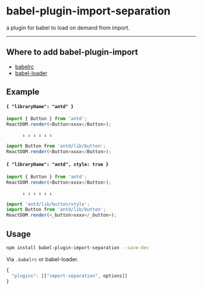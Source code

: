 # babel-plugin-import-separation

a plugin for babel to load on demand from import.

---

## Where to add babel-plugin-import

- [babelrc](https://babeljs.io/docs/usage/babelrc/)
- [babel-loader](https://github.com/babel/babel-loader)

## Example

#### `{ "libraryName": "antd" }`

```javascript
import { Button } from 'antd';
ReactDOM.render(<Button>xxxx</Button>);

      ↓ ↓ ↓ ↓ ↓ ↓

import Button from 'antd/lib/button';
ReactDOM.render(<Button>xxxx</Button>);
```

#### `{ "libraryName": "antd", style: true }`

```javascript
import { Button } from 'antd';
ReactDOM.render(<Button>xxxx</Button>);

      ↓ ↓ ↓ ↓ ↓ ↓

import 'antd/lib/button/style';
import Button from 'antd/lib/button';
ReactDOM.render(<_button>xxxx</_button>);
```

## Usage

```bash
npm install babel-plugin-import-separation --save-dev
```

Via `.babelrc` or babel-loader.

```js
{
  "plugins": [["import-separation", options]]
}
```
